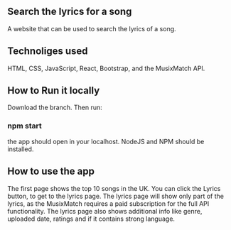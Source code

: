 ## Search the lyrics for a song
A website that can be used to search the lyrics of a song.

## Technoliges used

HTML, CSS, JavaScript, React, Bootstrap, and the MusixMatch API.

## How to Run it locally

Download the branch. Then run:
### npm start
the app should open in your localhost. NodeJS and NPM should be installed.

## How to use the app
The first page shows the top 10 songs in the UK. You can click the Lyrics button, to get to the lyrics page. The lyrics page will show only part of the lyrics, as the MusixMatch requires a paid subscription for the full API functionality.
The lyrics page also shows additional info like genre, uploaded date, ratings and if it contains strong language.
